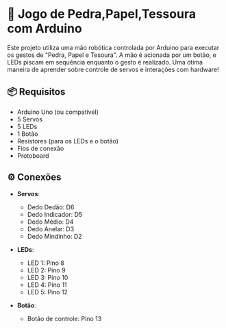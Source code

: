 # 🤖 Jogo de Pedra,Papel,Tessoura com Arduino

Este projeto utiliza uma mão robótica controlada por Arduino para executar os gestos de "Pedra, Papel e Tesoura". A mão é acionada por um botão, e LEDs piscam em sequência enquanto o gesto é realizado. Uma ótima maneira de aprender sobre controle de servos e interações com hardware!

## 📦 Requisitos
- Arduino Uno (ou compatível)
- 5 Servos
- 5 LEDs
- 1 Botão
- Resistores (para os LEDs e o botão)
- Fios de conexão
- Protoboard

## ⚙️ Conexões
- **Servos**:
  - Dedo Dedão: D6
  - Dedo Indicador: D5
  - Dedo Médio: D4
  - Dedo Anelar: D3
  - Dedo Mindinho: D2

- **LEDs**:
  - LED 1: Pino 8
  - LED 2: Pino 9
  - LED 3: Pino 10
  - LED 4: Pino 11
  - LED 5: Pino 12

- **Botão**:
  - Botão de controle: Pino 13
